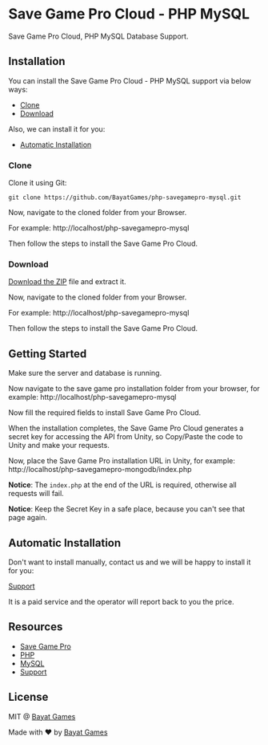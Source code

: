 # Save Game Pro Cloud - PHP MySQL

Save Game Pro Cloud, PHP MySQL Database Support.

## Installation

You can install the Save Game Pro Cloud - PHP MySQL support via below ways:

- [Clone](#clone)
- [Download](#download)

Also, we can install it for you:

- [Automatic Installation](#automatic-installation)

### Clone

Clone it using Git:

```
git clone https://github.com/BayatGames/php-savegamepro-mysql.git
```

Now, navigate to the cloned folder from your Browser.

For example: http://localhost/php-savegamepro-mysql

Then follow the steps to install the Save Game Pro Cloud.

### Download

[Download the ZIP](https://github.com/BayatGames/php-savegamepro-mysql/archive/master.zip) file and extract it.

Now, navigate to the cloned folder from your Browser.

For example: http://localhost/php-savegamepro-mysql

Then follow the steps to install the Save Game Pro Cloud.

## Getting Started

Make sure the server and database is running.

Now navigate to the save game pro installation folder from your browser, for example: http://localhost/php-savegamepro-mysql

Now fill the required fields to install Save Game Pro Cloud.

When the installation completes, the Save Game Pro Cloud generates a secret key for accessing the API from Unity, so Copy/Paste the code to Unity and make your requests.

Now, place the Save Game Pro installation URL in Unity, for example: http://localhost/php-savegamepro-mongodb/index.php

**Notice**: The `index.php` at the end of the URL is required, otherwise all requests will fail.

**Notice**: Keep the Secret Key in a safe place, because you can't see that page again.

## Automatic Installation

Don't want to install manually, contact us and we will be happy to install it for you:

[Support](https://github.com/BayatGames/Support)

It is a paid service and the operator will report back to you the price.

## Resources

- [Save Game Pro](https://github.com/BayatGames/SaveGamePro)
- [PHP](http://php.net)
- [MySQL](https://www.mysql.com)
- [Support](https://github.com/BayatGames/Support)

## License

MIT @ [Bayat Games](https://github.com/BayatGames)

Made with :heart: by [Bayat Games](https://github.com/BayatGames)
